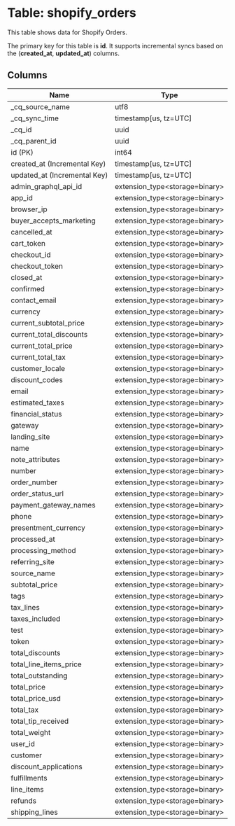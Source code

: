 # Table: shopify_orders

This table shows data for Shopify Orders.

The primary key for this table is **id**.
It supports incremental syncs based on the (**created_at**, **updated_at**) columns.

## Columns

| Name          | Type          |
| ------------- | ------------- |
|_cq_source_name|utf8|
|_cq_sync_time|timestamp[us, tz=UTC]|
|_cq_id|uuid|
|_cq_parent_id|uuid|
|id (PK)|int64|
|created_at (Incremental Key)|timestamp[us, tz=UTC]|
|updated_at (Incremental Key)|timestamp[us, tz=UTC]|
|admin_graphql_api_id|extension_type<storage=binary>|
|app_id|extension_type<storage=binary>|
|browser_ip|extension_type<storage=binary>|
|buyer_accepts_marketing|extension_type<storage=binary>|
|cancelled_at|extension_type<storage=binary>|
|cart_token|extension_type<storage=binary>|
|checkout_id|extension_type<storage=binary>|
|checkout_token|extension_type<storage=binary>|
|closed_at|extension_type<storage=binary>|
|confirmed|extension_type<storage=binary>|
|contact_email|extension_type<storage=binary>|
|currency|extension_type<storage=binary>|
|current_subtotal_price|extension_type<storage=binary>|
|current_total_discounts|extension_type<storage=binary>|
|current_total_price|extension_type<storage=binary>|
|current_total_tax|extension_type<storage=binary>|
|customer_locale|extension_type<storage=binary>|
|discount_codes|extension_type<storage=binary>|
|email|extension_type<storage=binary>|
|estimated_taxes|extension_type<storage=binary>|
|financial_status|extension_type<storage=binary>|
|gateway|extension_type<storage=binary>|
|landing_site|extension_type<storage=binary>|
|name|extension_type<storage=binary>|
|note_attributes|extension_type<storage=binary>|
|number|extension_type<storage=binary>|
|order_number|extension_type<storage=binary>|
|order_status_url|extension_type<storage=binary>|
|payment_gateway_names|extension_type<storage=binary>|
|phone|extension_type<storage=binary>|
|presentment_currency|extension_type<storage=binary>|
|processed_at|extension_type<storage=binary>|
|processing_method|extension_type<storage=binary>|
|referring_site|extension_type<storage=binary>|
|source_name|extension_type<storage=binary>|
|subtotal_price|extension_type<storage=binary>|
|tags|extension_type<storage=binary>|
|tax_lines|extension_type<storage=binary>|
|taxes_included|extension_type<storage=binary>|
|test|extension_type<storage=binary>|
|token|extension_type<storage=binary>|
|total_discounts|extension_type<storage=binary>|
|total_line_items_price|extension_type<storage=binary>|
|total_outstanding|extension_type<storage=binary>|
|total_price|extension_type<storage=binary>|
|total_price_usd|extension_type<storage=binary>|
|total_tax|extension_type<storage=binary>|
|total_tip_received|extension_type<storage=binary>|
|total_weight|extension_type<storage=binary>|
|user_id|extension_type<storage=binary>|
|customer|extension_type<storage=binary>|
|discount_applications|extension_type<storage=binary>|
|fulfillments|extension_type<storage=binary>|
|line_items|extension_type<storage=binary>|
|refunds|extension_type<storage=binary>|
|shipping_lines|extension_type<storage=binary>|